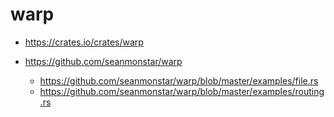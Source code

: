 # warp

* https://crates.io/crates/warp

* https://github.com/seanmonstar/warp
    * https://github.com/seanmonstar/warp/blob/master/examples/file.rs
    * https://github.com/seanmonstar/warp/blob/master/examples/routing.rs
